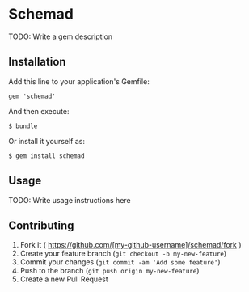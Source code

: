 # Schemad

TODO: Write a gem description

## Installation

Add this line to your application's Gemfile:

    gem 'schemad'

And then execute:

    $ bundle

Or install it yourself as:

    $ gem install schemad

## Usage

TODO: Write usage instructions here

## Contributing

1. Fork it ( https://github.com/[my-github-username]/schemad/fork )
2. Create your feature branch (`git checkout -b my-new-feature`)
3. Commit your changes (`git commit -am 'Add some feature'`)
4. Push to the branch (`git push origin my-new-feature`)
5. Create a new Pull Request
